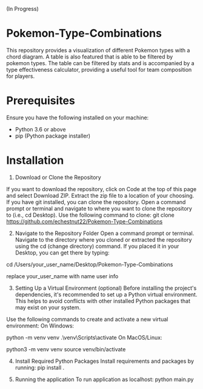 (In Progress)

# Pokemon-Type-Combinations

This repository provides a visualization of different Pokemon types with a chord diagram. A table is also featured that is able to be filtered by pokemon types. The table can be filtered by stats and is accompanied by a type effectiveness calculator, providing a useful tool for team composition for players.

# Prerequisites
Ensure you have the following installed on your machine:
- Python 3.6 or above
- pip (Python package installer)

# Installation
1. Download or Clone the Repository

  If you want to download the repository, click on Code at the top of this page and select Download ZIP. Extract the zip file to a location of your choosing.
  If you have git installed, you can clone the repository. Open a command prompt or terminal and navigate to where you want to clone the repository to (i.e., cd Desktop). Use the following command to clone:
  git clone https://github.com/echestnut22/Pokemon-Type-Combinations

2. Navigate to the Repository Folder
  Open a command prompt or terminal.
  Navigate to the directory where you cloned or extracted the repository using the cd (change directory) command. If you placed it in your Desktop,     you can get there by typing:
  
  cd /Users/your_user_name/Desktop/Pokemon-Type-Combinations
  
  replace your_user_name with name user info


3. Setting Up a Virtual Environment (optional)
  Before installing the project's dependencies, it's recommended to set up a Python virtual environment. This helps to avoid conflicts with other       installed Python packages that may exist on your system.

  Use the following commands to create and activate a new virtual environment:
  On Windows:

  python -m venv venv
  .\venv\Scripts\activate
  On MacOS/Linux:

  python3 -m venv venv
  source venv/bin/activate
  
4. Install Required Python Packages
  Install requirements and packages by running:
  pip install .
  
5. Running the application 
  To run application as localhost:
  python main.py
  


